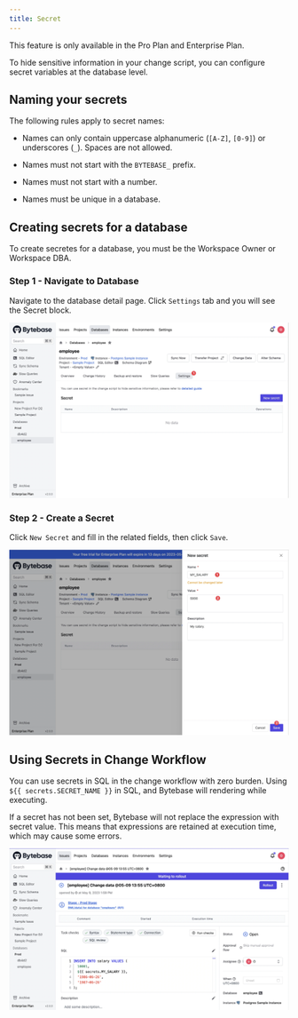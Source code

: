```yaml
---
title: Secret
---
```

<hint-block type="info">

This feature is only available in the Pro Plan and Enterprise Plan.

</hint-block>

To hide sensitive information in your change script, you can configure secret variables at the database level.

## Naming your secrets

The following rules apply to secret names:

- Names can only contain uppercase alphanumeric (`[A-Z]`, `[0-9]`) or underscores (`_`). Spaces are not allowed.

- Names must not start with the `BYTEBASE_` prefix.

- Names must not start with a number.

- Names must be unique in a database.

## Creating secrets for a database

<hint-block type="info">

To create secretes for a database, you must be the Workspace Owner or Workspace DBA.

</hint-block>

### Step 1 - Navigate to Database

Navigate to the database detail page. Click `Settings` tab and you will see the Secret block.

![database-setting-tab-secret-block](/static/docs/administration/secret/database-setting-tab.webp)

### Step 2 - Create a Secret

Click `New Secret` and fill in the related fields, then click `Save`.

![create-database-secret](/static/docs/administration/secret/create-salary-secret.webp)

## Using Secrets in Change Workflow

You can use secrets in SQL in the change workflow with zero burden. Using `${{ secrets.SECRET_NAME }}` in SQL, and Bytebase will rendering while executing.

<hint-block type="info">

If a secret has not been set, Bytebase will not replace the expression with secret value. This means that expressions are retained at execution time, which may cause some errors.

</hint-block>

![using-secret-in-dml-issue](/static/docs/administration/secret/using-secret-in-dml-issue.webp)
